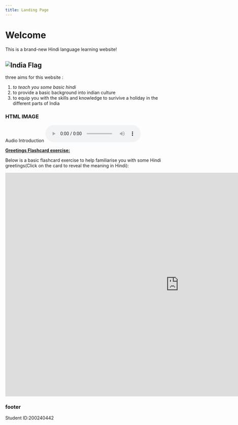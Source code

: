 ```yaml
---
title: Landing Page
---
```

<body>
<h1>Welcome</h1>
<p>This is a brand-new Hindi language learning website! </p>                            <h2><img src="/Users/sidmohanty/Downloads/india-flag.jpeg" alt="India Flag" /></h2>

<p>three aims for this website :</p>
<ol>
  <li> <em>to teach you some basic hindi</em></li>
<li>to provide a basic background into indian culture</li>
  <li>to equip you with the skills and knowledge to surivive a holiday in the different parts of India</ol>
  
  <h3>HTML IMAGE</h2>
  <img=src="https://s135.convertio.me/p/MM0J9DKIZNas_DIc2ZxZwg/59c114f1d09868e096d5c36ada4807a4/india-flag.jpeg" alt="India Flag" width="500" height="333"


  <h2>Audio Introduction</h2>
  <audio controls>  
  <source src="https://sidm2001.github.io/sml5202-final/audio/test.mp3" type="audio/mpeg">
Your browser does not support the audio element.
</audio>

                                                                                       
 

<p><span style="text-decoration: underline;"><strong>Greetings Flashcard exercise:</strong></span></p>
<p>Below is a basic flashcard exercise to help familiarise you with some Hindi greetings(Click on the card to reveal the meaning in Hindi):</p>
                                            
<iframe src="https://h5p.org/h5p/embed/1287188" width="1090" height="704" frameborder="0" allowfullscreen="allowfullscreen" allow="geolocation *; microphone *; camera *; midi *; encrypted-media *" title="Greetings"></iframe><script src="https://h5p.org/sites/all/modules/h5p/library/js/h5p-resizer.js" charset="UTF-8"></script>

<h3>footer</h3>
  <p>Student ID:200240442</p> 
  

